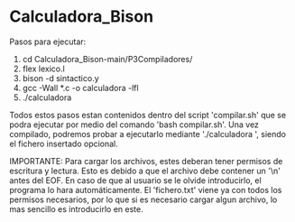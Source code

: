 # Calculadora_Bison

Pasos para ejecutar:

1. cd Calculadora_Bison-main/P3Compiladores/
2. flex lexico.l
3. bison -d sintactico.y
4. gcc -Wall *.c -o calculadora -lfl
5. ./calculadora

Todos estos pasos estan contenidos dentro del script 'compilar.sh' que se podra ejecutar por medio del comando 'bash compilar.sh'. Una vez compilado, podremos probar a ejecutarlo mediante './calculadora <fichero>', siendo el fichero insertado opcional.
  
IMPORTANTE: Para cargar los archivos, estes deberan tener permisos de escritura y lectura. Esto es debido a que el archivo debe contener un '\n' antes del EOF. En caso de que al usuario se le olvide introducirlo, el programa lo hara automáticamente. El 'fichero.txt' viene ya con todos los permisos necesarios, por lo que si es necesario cargar algun archivo, lo mas sencillo es introducirlo en este.
